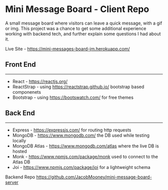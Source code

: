 # Mini Message Board - Client Repo

A small message board where visitors can leave a quick message, with a gif or img. This project was a chance to get some additional experience working with backend tech, and further explain some questions I had about it.

Live Site - https://mini-messages-board-jm.herokuapp.com/

## Front End
<hr>

- React - https://reactjs.org/
- ReactStrap - using https://reactstrap.github.io/ bootstrap based componenets
- Bootstrap - using https://bootswatch.com/ for free themes

## Back End
<hr>

- Express - https://expressjs.com/ for routing http requests
- MongoDB - https://www.mongodb.com/ the DB used while testing locally
- MongoDB Atlas - https://www.mongodb.com/atlas where the live DB is hosted
- Monk - https://www.npmjs.com/package/monk used to connect to the Atlas DB
- Joi - https://www.npmjs.com/package/joi for a lightweight schema

Backend Repo https://github.com/JacobMooney/mini-message-board-server